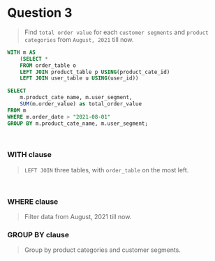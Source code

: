 # Question 3

> Find `total order value` for each `customer segments` and `product categories` from `August, 2021` till now.

```sql
WITH m AS
	(SELECT *
	FROM order_table o
	LEFT JOIN product_table p USING(product_cate_id)
	LEFT JOIN user_table u USING(user_id))

SELECT
	m.product_cate_name, m.user_segment,
	SUM(m.order_value) as total_order_value
FROM m
WHERE m.order_date > "2021-08-01"
GROUP BY m.product_cate_name, m.user_segment;
```
<br>

### WITH clause
> `LEFT JOIN` three tables, with `order_table` on the most left.
<br>

### WHERE clause
> Filter data from August, 2021 till now.

### GROUP BY clause
> Group by product categories and customer segments.